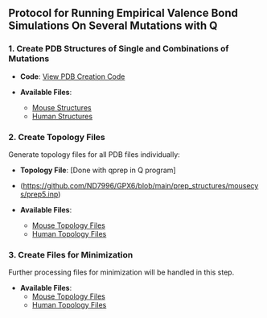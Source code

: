 ## Protocol for Running Empirical Valence Bond Simulations On Several Mutations with Q

### 1. Create **PDB Structures** of Single and Combinations of Mutations

- **Code**: [View PDB Creation Code](prep_structures/prep_structure.ipynb)

- **Available Files**:
  - [Mouse Structures](prep_structures/mousecys)
  - [Human Structures](prep_structures/humansec)

### 2. Create **Topology Files**
Generate topology files for all PDB files individually:

- **Topology File**: [Done with qprep in Q program]
- (https://github.com/ND7996/GPX6/blob/main/prep_structures/mousecys/prep5.inp)

- **Available Files**:
  - [Mouse Topology Files](prep_structures/mousecys)
  - [Human Topology Files](prep_structures/humansec)

### 3. Create Files for **Minimization**
Further processing files for minimization will be handled in this step.

- **Available Files**:
  - [Mouse Topology Files](prep_structures/mousecys)
  - [Human Topology Files](prep_structures/humansec)
